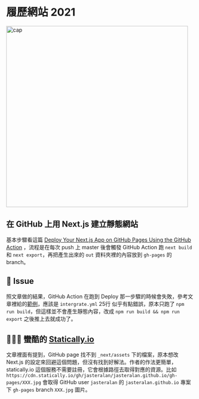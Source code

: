 # 履歷網站 2021

<img width="486" alt="cap" src="https://github.com/jasteralan/jasteralan.github.io/assets/3198339/89b1a0c0-023f-475c-ad39-9f9e04a45660">

## 在 GitHub 上用 Next.js 建立靜態網站

基本步驟看這篇 [Deploy Your Next.js App on GitHub Pages Using the GitHub Action](https://medium.com/javascript-in-plain-english/deploy-your-next-js-app-on-github-pages-using-the-github-action-525271137409) ，流程是在每次 push 上 master 後會觸發 GitHub Action 跑 `next build` 和 `next export`，再把產生出來的 `out` 資料夾裡的內容放到 `gh-pages` 的 branch。


## 🐞 Issue

照文章做的結果，GitHub Action 在跑到 Deploy 那一步驟的時候會失敗，參考文章裡給的[範例](https://github.com/NaveenDA/naveenda.github.io)，應該是 `intergrate.yml` 25行 似乎有點錯誤，原本只跑了 `npm run build`，但這樣並不會產生靜態內容，改成 `npm run build && npm run export` 之後推上去就成功了。


## 🧘🏿‍♂️ 蠻酷的 [Statically.io](https://statically.io/)

文章裡面有提到，GitHub page 找不到 `_next/assets` 下的檔案，原本想改 Next.js 的設定來回避這個問題，但沒有找到好解法。作者的作法更簡單，statically.io 這個服務不需要註冊，它會根據路徑去取得對應的資源。比如 `https://cdn.statically.io/gh/jasteralan/jasteralan.github.io/gh-pages/XXX.jpg` 會取得 GitHub user `jasteralan` 的 `jasteralan.github.io` 專案下 `gh-pages` branch `XXX.jpg` 圖片。
